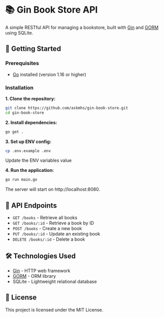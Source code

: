 # 📚 Gin Book Store API

A simple RESTful API for managing a bookstore, built with [Gin](https://github.com/gin-gonic/gin) and [GORM](https://gorm.io/) using SQLite.

## 🚀 Getting Started

### Prerequisites

- [Go](https://golang.org/dl/) installed (version 1.16 or higher)

### Installation

**1. Clone the repository:**

   ```bash
   git clone https://github.com/askmhs/gin-book-store.git
   cd gin-book-store
   ```

**2. Install dependencies:**

   ```bash
   go get .
   ```

**3. Set up ENV config:**

   ```bash
   cp .env.example .env
   ```
Update the ENV variables value

**4. Run the application:**

   ```bash
   go run main.go
   ```
The server will start on http://localhost:8080.

## 📖 API Endpoints

- `GET /books` - Retrieve all books
- `GET /books/:id` - Retrieve a book by ID
- `POST /books` - Create a new book
- `PUT /books/:id` - Update an existing book
- `DELETE /books/:id` - Delete a book

## 🛠 Technologies Used

- [Gin](https://github.com/gin-gonic/gin) - HTTP web framework
- [GORM](https://gorm.io/) - ORM library
- SQLite - Lightweight relational database

## 📄 License

This project is licensed under the MIT License.
